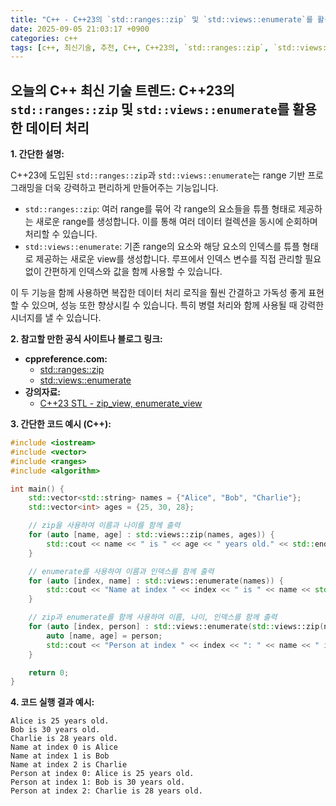 ```yaml
---
title: "C++ - C++23의 `std::ranges::zip` 및 `std::views::enumerate`를 활용한 데이터 처리"
date: 2025-09-05 21:03:17 +0900
categories: c++
tags: [c++, 최신기술, 추천, C++, C++23의, `std::ranges::zip`, `std::views::enumerate`를, 활용한, 데이터, 처리]
---
```


## 오늘의 C++ 최신 기술 트렌드: **C++23의 `std::ranges::zip` 및 `std::views::enumerate`를 활용한 데이터 처리**

**1. 간단한 설명:**

C++23에 도입된 `std::ranges::zip`과 `std::views::enumerate`는 range 기반 프로그래밍을 더욱 강력하고 편리하게 만들어주는 기능입니다.

*   `std::ranges::zip`: 여러 range를 묶어 각 range의 요소들을 튜플 형태로 제공하는 새로운 range를 생성합니다. 이를 통해 여러 데이터 컬렉션을 동시에 순회하며 처리할 수 있습니다.
*   `std::views::enumerate`: 기존 range의 요소와 해당 요소의 인덱스를 튜플 형태로 제공하는 새로운 view를 생성합니다. 루프에서 인덱스 변수를 직접 관리할 필요 없이 간편하게 인덱스와 값을 함께 사용할 수 있습니다.

이 두 기능을 함께 사용하면 복잡한 데이터 처리 로직을 훨씬 간결하고 가독성 좋게 표현할 수 있으며, 성능 또한 향상시킬 수 있습니다. 특히 병렬 처리와 함께 사용될 때 강력한 시너지를 낼 수 있습니다.

**2. 참고할 만한 공식 사이트나 블로그 링크:**

*   **cppreference.com:**
    *   [std::ranges::zip](https://en.cppreference.com/w/cpp/ranges/zip)
    *   [std::views::enumerate](https://en.cppreference.com/w/cpp/ranges/enumerate)
*   **강의자료:**
    *   [C++23 STL - zip_view, enumerate_view](https://m.blog.naver.com/kks227/223132551558)

**3. 간단한 코드 예시 (C++):**

```cpp
#include <iostream>
#include <vector>
#include <ranges>
#include <algorithm>

int main() {
    std::vector<std::string> names = {"Alice", "Bob", "Charlie"};
    std::vector<int> ages = {25, 30, 28};

    // zip을 사용하여 이름과 나이를 함께 출력
    for (auto [name, age] : std::views::zip(names, ages)) {
        std::cout << name << " is " << age << " years old." << std::endl;
    }

    // enumerate를 사용하여 이름과 인덱스를 함께 출력
    for (auto [index, name] : std::views::enumerate(names)) {
        std::cout << "Name at index " << index << " is " << name << std::endl;
    }

    // zip과 enumerate를 함께 사용하여 이름, 나이, 인덱스를 함께 출력
    for (auto [index, person] : std::views::enumerate(std::views::zip(names, ages))) {
        auto [name, age] = person;
        std::cout << "Person at index " << index << ": " << name << " is " << age << " years old." << std::endl;
    }

    return 0;
}
```

**4. 코드 실행 결과 예시:**

```
Alice is 25 years old.
Bob is 30 years old.
Charlie is 28 years old.
Name at index 0 is Alice
Name at index 1 is Bob
Name at index 2 is Charlie
Person at index 0: Alice is 25 years old.
Person at index 1: Bob is 30 years old.
Person at index 2: Charlie is 28 years old.
```

